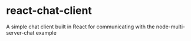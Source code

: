 # react-chat-client
A simple chat client built in React for communicating with the node-multi-server-chat example
